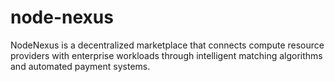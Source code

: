 # node-nexus
NodeNexus is a decentralized marketplace that connects compute resource providers with enterprise workloads through intelligent matching algorithms and automated payment systems. 
